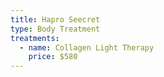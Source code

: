 ```yaml
---
title: Hapro Seecret
type: Body Treatment
treatments:
  - name: Collagen Light Therapy
    price: $580
---
```


